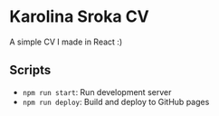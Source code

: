 # Karolina Sroka CV

A simple CV I made in React :)


## Scripts

* `npm run start`: Run development server
* `npm run deploy`: Build and deploy to GitHub pages